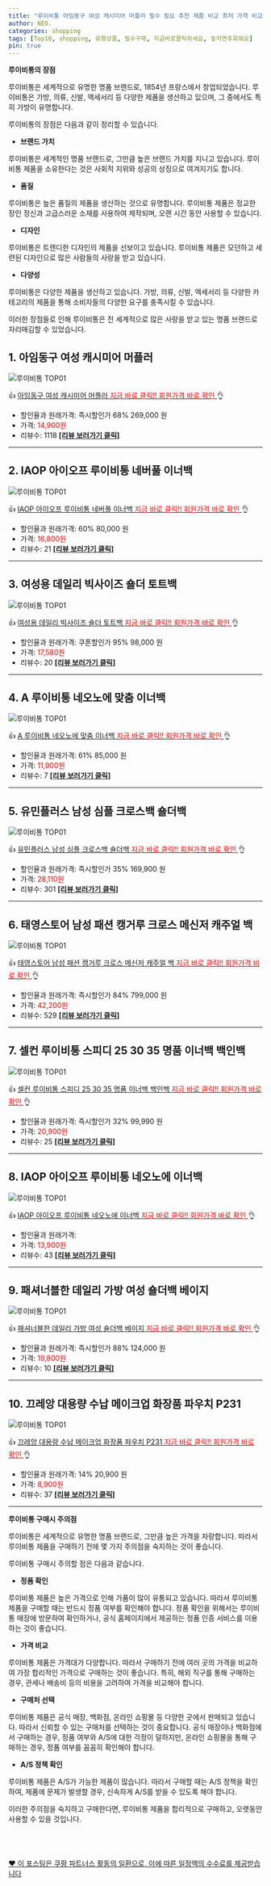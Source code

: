 ```yaml
---
title: "루이비통 아임동구 여성 캐시미어 머플러 필수 필요 추천 제품 비교 최저 가격 비교 장점 구매 후기 구매평"
author: NEO.
categories: shopping
tags: [Top10, shopping, 유행상품, 필수구매, 지금바로클릭하세요, 놓치면후회해요]
pin: true
---
```

**루이비통의 장점**

루이비통은 세계적으로 유명한 명품 브랜드로, 1854년 프랑스에서 창업되었습니다. 루이비통은 가방, 의류, 신발, 액세서리 등 다양한 제품을 생산하고 있으며, 그 중에서도 특히 가방이 유명합니다.

루이비통의 장점은 다음과 같이 정리할 수 있습니다.

* **브랜드 가치**

루이비통은 세계적인 명품 브랜드로, 그만큼 높은 브랜드 가치를 지니고 있습니다. 루이비통 제품을 소유한다는 것은 사회적 지위와 성공의 상징으로 여겨지기도 합니다.

* **품질**

루이비통은 높은 품질의 제품을 생산하는 것으로 유명합니다. 루이비통 제품은 정교한 장인 정신과 고급스러운 소재를 사용하여 제작되며, 오랜 시간 동안 사용할 수 있습니다.

* **디자인**

루이비통은 트렌디한 디자인의 제품을 선보이고 있습니다. 루이비통 제품은 모던하고 세련된 디자인으로 많은 사람들의 사랑을 받고 있습니다.

* **다양성**

루이비통은 다양한 제품을 생산하고 있습니다. 가방, 의류, 신발, 액세서리 등 다양한 카테고리의 제품을 통해 소비자들의 다양한 요구를 충족시킬 수 있습니다.

이러한 장점들로 인해 루이비통은 전 세계적으로 많은 사랑을 받고 있는 명품 브랜드로 자리매김할 수 있었습니다.

   

## 1. 아임동구 여성 캐시미어 머플러

![루이비통 TOP01](https://thumbnail6.coupangcdn.com/thumbnails/remote/490x490ex/image/vendor_inventory/cb27/0fc8f36ab30e00b120d730f2300a519dd7ce4c8039240a5ce6bc3d3ff9e3.jpg)


👍 [아임동구 여성 캐시미어 머플러 <font color=red> 지금 바로 클릭!! 회원가격 바로 확인 </font> ](https://link.coupang.com/re/AFFSDP?lptag=AF3617701&subid=GithubCoopas&pageKey=7670516107&traceid=V0-153&itemId=20460743612&vendorItemId=87540451686) 👌 


- 할인율과 원래가격: 즉시할인가 68%  269,000   원
- 가격: <span style='color:red'>14,900원</span>
- 리뷰수: 1118  [**[리뷰 보러가기 클릭]**](https://link.coupang.com/re/AFFSDP?lptag=AF3617701&subid=GithubCoopas&pageKey=7670516107&traceid=V0-153&itemId=20460743612&vendorItemId=87540451686)

---


   

## 2. IAOP 아이오프 루이비통 네버풀 이너백

![루이비통 TOP01](https://thumbnail10.coupangcdn.com/thumbnails/remote/490x490ex/image/vendor_inventory/f62e/850e67079b3d0e0b7506a5dfb59654513f1bfe55b1ed91aaf5ee4cc941cb.jpg)


👍 [IAOP 아이오프 루이비통 네버풀 이너백 <font color=red> 지금 바로 클릭!! 회원가격 바로 확인 </font> ](https://link.coupang.com/re/AFFSDP?lptag=AF3617701&subid=GithubCoopas&pageKey=1435445103&traceid=V0-153&itemId=2477971341&vendorItemId=82193733529) 👌 


- 할인율과 원래가격: 60%  80,000   원
- 가격: <span style='color:red'>16,800원</span>
- 리뷰수: 21  [**[리뷰 보러가기 클릭]**](https://link.coupang.com/re/AFFSDP?lptag=AF3617701&subid=GithubCoopas&pageKey=1435445103&traceid=V0-153&itemId=2477971341&vendorItemId=82193733529)

---


   

## 3. 여성용 데일리 빅사이즈 숄더 토트백

![루이비통 TOP01](https://thumbnail7.coupangcdn.com/thumbnails/remote/490x490ex/image/vendor_inventory/024a/a72722effc7d7b17176caaba3c66f0aa807e5188239d0d149ffa8ff6cdb0.jpg)


👍 [여성용 데일리 빅사이즈 숄더 토트백 <font color=red> 지금 바로 클릭!! 회원가격 바로 확인 </font> ](https://link.coupang.com/re/AFFSDP?lptag=AF3617701&subid=GithubCoopas&pageKey=6866111479&traceid=V0-153&itemId=16411298366&vendorItemId=83602316912) 👌 


- 할인율과 원래가격: 쿠폰할인가 95%  98,000   원
- 가격: <span style='color:red'>17,580원</span>
- 리뷰수: 20  [**[리뷰 보러가기 클릭]**](https://link.coupang.com/re/AFFSDP?lptag=AF3617701&subid=GithubCoopas&pageKey=6866111479&traceid=V0-153&itemId=16411298366&vendorItemId=83602316912)

---


   

## 4. A 루이비통 네오노에 맞춤 이너백

![루이비통 TOP01](https://thumbnail6.coupangcdn.com/thumbnails/remote/490x490ex/image/vendor_inventory/bc59/92b92a87a6a1a5b8340d84a6ac4790002fcdfc101af9c8448cf14002af4c.jpg)


👍 [A 루이비통 네오노에 맞춤 이너백 <font color=red> 지금 바로 클릭!! 회원가격 바로 확인 </font> ](https://link.coupang.com/re/AFFSDP?lptag=AF3617701&subid=GithubCoopas&pageKey=2291765992&traceid=V0-153&itemId=16202820659&vendorItemId=5470136983) 👌 


- 할인율과 원래가격: 61%  85,000   원
- 가격: <span style='color:red'>11,900원</span>
- 리뷰수: 7  [**[리뷰 보러가기 클릭]**](https://link.coupang.com/re/AFFSDP?lptag=AF3617701&subid=GithubCoopas&pageKey=2291765992&traceid=V0-153&itemId=16202820659&vendorItemId=5470136983)

---


   

## 5. 유민플러스 남성 심플 크로스백 숄더백

![루이비통 TOP01](https://thumbnail10.coupangcdn.com/thumbnails/remote/490x490ex/image/vendor_inventory/6503/d393b19252e94a02a8c94223015b1384fc9aac42d70d016046a839015f5d.jpg)


👍 [유민플러스 남성 심플 크로스백 숄더백 <font color=red> 지금 바로 클릭!! 회원가격 바로 확인 </font> ](https://link.coupang.com/re/AFFSDP?lptag=AF3617701&subid=GithubCoopas&pageKey=7064663404&traceid=V0-153&itemId=17526311994&vendorItemId=84719198078) 👌 


- 할인율과 원래가격: 즉시할인가 35%  169,900   원
- 가격: <span style='color:red'>28,110원</span>
- 리뷰수: 301  [**[리뷰 보러가기 클릭]**](https://link.coupang.com/re/AFFSDP?lptag=AF3617701&subid=GithubCoopas&pageKey=7064663404&traceid=V0-153&itemId=17526311994&vendorItemId=84719198078)

---


   

## 6. 태영스토어 남성 패션 캥거루 크로스 메신저 캐주얼 백

![루이비통 TOP01](https://thumbnail7.coupangcdn.com/thumbnails/remote/490x490ex/image/vendor_inventory/bbda/9b6b2c63dfe82345b3fcb171ecbf95d80454a67821b28b1876ac1a1dcef0.jpg)


👍 [태영스토어 남성 패션 캥거루 크로스 메신저 캐주얼 백 <font color=red> 지금 바로 클릭!! 회원가격 바로 확인 </font> ](https://link.coupang.com/re/AFFSDP?lptag=AF3617701&subid=GithubCoopas&pageKey=6930183671&traceid=V0-153&itemId=16264071126&vendorItemId=83948424979) 👌 


- 할인율과 원래가격: 즉시할인가 84%  799,000   원
- 가격: <span style='color:red'>42,200원</span>
- 리뷰수: 529  [**[리뷰 보러가기 클릭]**](https://link.coupang.com/re/AFFSDP?lptag=AF3617701&subid=GithubCoopas&pageKey=6930183671&traceid=V0-153&itemId=16264071126&vendorItemId=83948424979)

---


   

## 7. 셀컨 루이비통 스피디 25 30 35 명품 이너백 백인백

![루이비통 TOP01](https://thumbnail6.coupangcdn.com/thumbnails/remote/490x490ex/image/vendor_inventory/26e7/2762ee2006b7e2664e05481b33c3a326778d0cbf3aa4694fa77aca19aac7.jpg)


👍 [셀컨 루이비통 스피디 25 30 35 명품 이너백 백인백 <font color=red> 지금 바로 클릭!! 회원가격 바로 확인 </font> ](https://link.coupang.com/re/AFFSDP?lptag=AF3617701&subid=GithubCoopas&pageKey=6098003370&traceid=V0-153&itemId=11408654097&vendorItemId=78684596909) 👌 


- 할인율과 원래가격: 즉시할인가 32%  99,990   원
- 가격: <span style='color:red'>20,900원</span>
- 리뷰수: 25  [**[리뷰 보러가기 클릭]**](https://link.coupang.com/re/AFFSDP?lptag=AF3617701&subid=GithubCoopas&pageKey=6098003370&traceid=V0-153&itemId=11408654097&vendorItemId=78684596909)

---


   

## 8. IAOP 아이오프 루이비통 네오노에 이너백

![루이비통 TOP01](https://thumbnail7.coupangcdn.com/thumbnails/remote/490x490ex/image/vendor_inventory/86e9/f449af821584c807e9a301a81a339f0649ce187582025d65681596fbe419.jpg)


👍 [IAOP 아이오프 루이비통 네오노에 이너백 <font color=red> 지금 바로 클릭!! 회원가격 바로 확인 </font> ](https://link.coupang.com/re/AFFSDP?lptag=AF3617701&subid=GithubCoopas&pageKey=6237356197&traceid=V0-153&itemId=12569265016&vendorItemId=82111239709) 👌 


- 할인율과 원래가격: 
- 가격: <span style='color:red'>13,900원</span>
- 리뷰수: 43  [**[리뷰 보러가기 클릭]**](https://link.coupang.com/re/AFFSDP?lptag=AF3617701&subid=GithubCoopas&pageKey=6237356197&traceid=V0-153&itemId=12569265016&vendorItemId=82111239709)

---


   

## 9. 패셔너블한 데일리 가방 여성 숄더백 베이지

![루이비통 TOP01](https://thumbnail6.coupangcdn.com/thumbnails/remote/490x490ex/image/vendor_inventory/6471/405d8bfe096196dbc7acc14ad257db7d09c97d289e5558a038a84688680b.jpg)


👍 [패셔너블한 데일리 가방 여성 숄더백 베이지 <font color=red> 지금 바로 클릭!! 회원가격 바로 확인 </font> ](https://link.coupang.com/re/AFFSDP?lptag=AF3617701&subid=GithubCoopas&pageKey=7727615844&traceid=V0-153&itemId=20756669621&vendorItemId=87826932060) 👌 


- 할인율과 원래가격: 즉시할인가 88%  124,000   원
- 가격: <span style='color:red'>19,800원</span>
- 리뷰수: 10  [**[리뷰 보러가기 클릭]**](https://link.coupang.com/re/AFFSDP?lptag=AF3617701&subid=GithubCoopas&pageKey=7727615844&traceid=V0-153&itemId=20756669621&vendorItemId=87826932060)

---


   

## 10. 끄레앙 대용량 수납 메이크업 화장품 파우치 P231

![루이비통 TOP01](https://thumbnail10.coupangcdn.com/thumbnails/remote/490x490ex/image/retail/images/4891912125005471-de101359-4457-45e4-a0ad-a2e4882f3816.jpg)


👍 [끄레앙 대용량 수납 메이크업 화장품 파우치 P231 <font color=red> 지금 바로 클릭!! 회원가격 바로 확인 </font> ](https://link.coupang.com/re/AFFSDP?lptag=AF3617701&subid=GithubCoopas&pageKey=7201569045&traceid=V0-153&itemId=17108511450&vendorItemId=84282227498) 👌 


- 할인율과 원래가격: 14%  20,900   원
- 가격: <span style='color:red'>8,900원</span>
- 리뷰수: 37  [**[리뷰 보러가기 클릭]**](https://link.coupang.com/re/AFFSDP?lptag=AF3617701&subid=GithubCoopas&pageKey=7201569045&traceid=V0-153&itemId=17108511450&vendorItemId=84282227498)

---
**루이비통 구매시 주의점**

루이비통은 세계적으로 유명한 명품 브랜드로, 그만큼 높은 가격을 자랑합니다. 따라서 루이비통 제품을 구매하기 전에 몇 가지 주의점을 숙지하는 것이 좋습니다.

루이비통 구매시 주의할 점은 다음과 같습니다.

* **정품 확인**

루이비통 제품은 높은 가격으로 인해 가품이 많이 유통되고 있습니다. 따라서 루이비통 제품을 구매할 때는 반드시 정품 여부를 확인해야 합니다. 정품 확인을 위해서는 루이비통 매장에 방문하여 확인하거나, 공식 홈페이지에서 제공하는 정품 인증 서비스를 이용하는 것이 좋습니다.

* **가격 비교**

루이비통 제품은 가격대가 다양합니다. 따라서 구매하기 전에 여러 곳의 가격을 비교하여 가장 합리적인 가격으로 구매하는 것이 좋습니다. 특히, 해외 직구를 통해 구매하는 경우, 관세나 배송비 등의 비용을 고려하여 가격을 비교해야 합니다.

* **구매처 선택**

루이비통 제품은 공식 매장, 백화점, 온라인 쇼핑몰 등 다양한 곳에서 판매되고 있습니다. 따라서 신뢰할 수 있는 구매처를 선택하는 것이 중요합니다. 공식 매장이나 백화점에서 구매하는 경우, 정품 여부와 A/S에 대한 걱정이 덜하지만, 온라인 쇼핑몰을 통해 구매하는 경우, 정품 여부를 꼼꼼히 확인해야 합니다.

* **A/S 정책 확인**

루이비통 제품은 A/S가 가능한 제품이 많습니다. 따라서 구매할 때는 A/S 정책을 확인하여, 제품에 문제가 발생할 경우, 신속하게 A/S를 받을 수 있도록 해야 합니다.

이러한 주의점을 숙지하고 구매한다면, 루이비통 제품을 합리적으로 구매하고, 오랫동안 사용할 수 있을 것입니다.<br><br><br><br><br> [ ❤  이 포스팅은 쿠팡 파트너스 활동의 일환으로, 이에 따른 일정액의 수수료를 제공받습니다](https://link.coupang.com/a/bcEFyh)